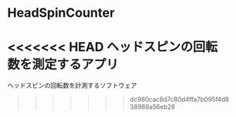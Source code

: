 # HeadSpinCounter
<<<<<<< HEAD
ヘッドスピンの回転数を測定するアプリ
=======
ヘッドスピンの回転数を計測するソフトウェア
>>>>>>> dc980cac8d7c80d4ffa7b095f4d838988a56eb28

